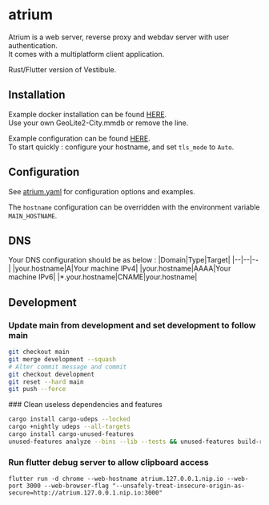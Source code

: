 # atrium

Atrium is a web server, reverse proxy and webdav server with user authentication.  
It comes with a multiplatform client application.

Rust/Flutter version of Vestibule.

## Installation

Example docker installation can be found [HERE](https://github.com/nicolaspernoud/atrium/blob/main/scripts/deploy/up.sh).  
Use your own GeoLite2-City.mmdb or remove the line.

Example configuration can be found [HERE](https://github.com/nicolaspernoud/atrium/blob/main/backend/atrium.yaml).  
To start quickly : configure your hostname, and set `tls_mode` to `Auto`.

## Configuration

See [atrium.yaml](https://github.com/nicolaspernoud/atrium/blob/main/backend/atrium.yaml) for configuration options and examples.

The `hostname` configuration can be overridden with the environment variable `MAIN_HOSTNAME`.

## DNS

Your DNS configuration should be as below :
|Domain|Type|Target|
|--|--|--|
|your.hostname|A|Your machine IPv4|
|your.hostname|AAAA|Your machine IPv6|
|\*.your.hostname|CNAME|your.hostname|

## Development

### Update main from development and set development to follow main

```bash
git checkout main
git merge development --squash
# Alter commit message and commit
git checkout development
git reset --hard main
git push --force
```

### Clean useless dependencies and features

```bash
cargo install cargo-udeps --locked
cargo +nightly udeps --all-targets
cargo install cargo-unused-features
unused-features analyze --bins --lib --tests && unused-features build-report --input "report.json" && unused-features prune --input "report.json"
```

### Run flutter debug server to allow clipboard access

```
flutter run -d chrome --web-hostname atrium.127.0.0.1.nip.io --web-port 3000 --web-browser-flag "--unsafely-treat-insecure-origin-as-secure=http://atrium.127.0.0.1.nip.io:3000"
```
